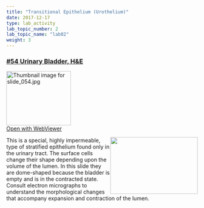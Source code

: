 ```yaml
---
title: "Transitional Epithelium (Urothelium)"
date: 2017-12-17
type: lab_activity
lab_topic_number: 2
lab_topic_name: "lab02"
weight: 3
---
```

<div class="entrybody">
						<h3><u>#54 Urinary Bladder, <span class="caps">H&amp;E</span></u></h3>

<div class="thumbnail"> <a href="http://virtualslides.cumc.columbia.edu/54.svs/view.apml?" target="_blank"><img alt="Thumbnail image for slide_054.jpg" src="/assets/images/slide_054-thumb-170x143-1512.jpg" width="170" height="143" class="mt-image-left"></a><br><a href="http://virtualslides.cumc.columbia.edu/54.svs/view.apml?" target="_blank">Open with WebViewer</a></div>

<p><img src="/assets/images/54%20urinary%20bladder.jpg" style="width:230px; height:150px; float:right;">This is a special, highly impermeable, type of stratified epithelium found only in the urinary tract. The surface cells change their shape depending upon the volume of the lumen. In this slide they are dome-shaped because the bladder is empty and is in the contracted state. Consult electron micrographs to understand the morphological changes that accompany expansion and contraction of the lumen.</p>
						
						
</div>
